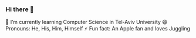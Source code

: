 ### Hi there 👋

🌱 I’m currently learning Computer Science in Tel-Aviv University
😄 Pronouns: He, His, Him, Himself
⚡ Fun fact: An Apple fan and loves Juggling

<!--
**mattantoledo/mattantoledo** is a ✨ _special_ ✨ repository because its `README.md` (this file) appears on your GitHub profile.

Here are some ideas to get you started:

- 🌱 I’m currently learning Computer Science in Tel-Aviv University
- 📫 How to reach me: ...
- 😄 Pronouns: He, His, Him, Himself
- ⚡ Fun fact: An Apple fan and loves Juggling
-->
